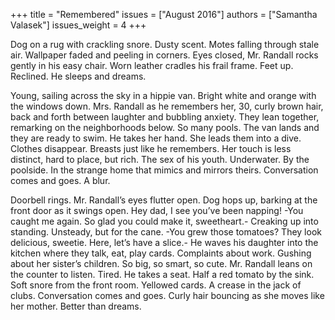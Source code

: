 +++
title = "Remembered"
issues = ["August 2016"]
authors = ["Samantha Valasek"]
issues_weight = 4
+++

Dog on a rug with crackling snore. Dusty scent. Motes falling through stale air. Wallpaper faded and peeling in corners. Eyes closed, Mr. Randall rocks gently in his easy chair. Worn leather cradles his frail frame. Feet up. Reclined. He sleeps and dreams.

Young, sailing across the sky in a hippie van. Bright white and orange with the windows down. Mrs. Randall as he remembers her, 30, curly brown hair, back and forth between laughter and bubbling anxiety. They lean together, remarking on the neighborhoods below. So many pools. The van lands and they are ready to swim. He takes her hand. She leads them into a dive. Clothes disappear. Breasts just like he remembers. Her touch is less distinct, hard to place, but rich. The sex of his youth. Underwater. By the poolside. In the strange home that mimics and mirrors theirs. Conversation comes and goes. A blur.

Doorbell rings. Mr. Randall’s eyes flutter open. Dog hops up, barking at the front door as it swings open. Hey dad, I see you’ve been napping! -You caught me again. So glad you could make it, sweetheart.- Creaking up into standing. Unsteady, but for the cane. -You grew those tomatoes? They look delicious, sweetie. Here, let’s have a slice.- He waves his daughter into the kitchen where they talk, eat, play cards. Complaints about work. Gushing about her sister’s children. So big, so smart, so cute. Mr. Randall leans on the counter to listen. Tired. He takes a seat. Half a red tomato by the sink. Soft snore from the front room. Yellowed cards. A crease in the jack of clubs. Conversation comes and goes. Curly hair bouncing as she moves like her mother. Better than dreams.
